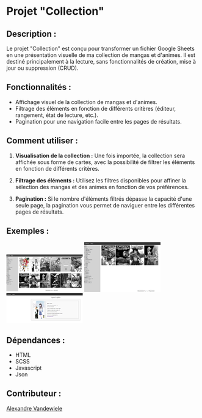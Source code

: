 # Projet "Collection"

## Description :

Le projet "Collection" est conçu pour transformer un fichier Google Sheets en une présentation visuelle de ma collection de mangas et d'animes. Il est destiné principalement à la lecture, sans fonctionnalités de création, mise à jour ou suppression (CRUD).

## Fonctionnalités :

- Affichage visuel de la collection de mangas et d'animes.
- Filtrage des éléments en fonction de différents critères (éditeur, rangement, état de lecture, etc.).
- Pagination pour une navigation facile entre les pages de résultats.

## Comment utiliser :

1. **Visualisation de la collection :** Une fois importée, la collection sera affichée sous forme de cartes, avec la possibilité de filtrer les éléments en fonction de différents critères.

2. **Filtrage des éléments :** Utilisez les filtres disponibles pour affiner la sélection des mangas et des animes en fonction de vos préférences.

3. **Pagination :** Si le nombre d'éléments filtrés dépasse la capacité d'une seule page, la pagination vous permet de naviguer entre les différentes pages de résultats.

## Exemples :

<img src="./public/Capture d’écran 2024-05-01 111800.png" width="200px">

<img src="./public/Capture d’écran 2024-05-01 111831.png" width="200px">

<img src="./public/Capture d’écran 2024-05-01 111841.png" width="200px">

## Dépendances :

- HTML
- SCSS
- Javascript
- Json

## Contributeur :

[Alexandre Vandewiele](https://github.com/AlexandreTheDwarf)